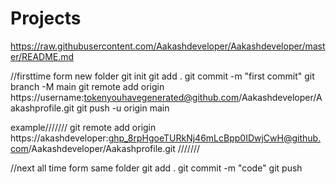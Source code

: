 # Projects
https://raw.githubusercontent.com/Aakashdeveloper/Aakashdeveloper/master/README.md


//firsttime form new folder
git init
git add .
git commit -m "first commit"
git branch -M main
git remote add origin https://username:tokenyouhavegenerated@github.com/Aakashdeveloper/Aakashprofile.git
git push -u origin main

example///////
git remote add origin https://akashdeveloper:ghp_8rpHgoeTURkNj46mLcBpp0IDwjCwH@github.com/Aakashdeveloper/Aakashprofile.git
///////

//next all time form same folder
git add .
git commit -m "code"
git push 
